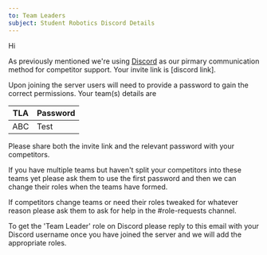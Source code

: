 ```yaml
---
to: Team Leaders
subject: Student Robotics Discord Details
---
```


Hi

As previously mentioned we're using [Discord](https://studentrobotics.org/docs/team_admin/discord) as our pirmary communication method for competitor support. Your invite link is [discord link].

Upon joining the server users will need to provide a password to gain the correct permissions. Your team(s) details are

| TLA | Password |
| --- | -------- |
| ABC | Test     |

Please share both the invite link and the relevant password with your competitors.

If you have multiple teams but haven't split your competitors into these teams yet please ask them to use the first password and then we can change their roles when the teams have formed.

If competitors change teams or need their roles tweaked for whatever reason please ask them to ask for help in the #role-requests channel.

To get the 'Team Leader' role on Discord please reply to this email with your Discord username once you have joined the server and we will add the appropriate roles.
